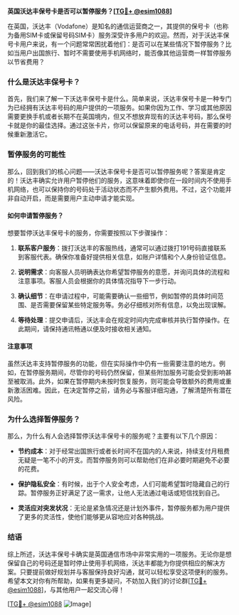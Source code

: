 **英国沃达丰保号卡是否可以暂停服务？[[TG💪+ @esim1088](https://t.me/s/esim1088)]**

在英国，沃达丰（Vodafone）是知名的通信运营商之一，其提供的保号卡（也称为备用SIM卡或保留号码SIM卡）服务深受许多用户的欢迎。然而，对于沃达丰保号卡用户来说，有一个问题常常困扰着他们：是否可以在某些情况下暂停服务？比如当用户出国旅行、暂时不需要使用手机网络时，能否像其他运营商一样暂停服务以节省费用？

### 什么是沃达丰保号卡？

首先，我们来了解一下沃达丰保号卡是什么。简单来说，沃达丰保号卡是一种专门为已经拥有沃达丰号码的用户提供的一项服务。如果你因为工作、学习或其他原因需要更换手机或者长期不在英国境内，但又不想放弃现有的沃达丰号码，那么保号卡就是你的最佳选择。通过这张卡片，你可以保留原来的电话号码，并在需要的时候重新激活它。

### 暂停服务的可能性

那么，回到我们的核心问题——沃达丰保号卡是否可以暂停服务呢？答案是肯定的！沃达丰确实允许用户暂停他们的服务，这意味着即使你在一段时间内不使用手机网络，也可以保持你的号码处于活动状态而不产生额外费用。不过，这个功能并非自动开启，而是需要用户主动申请才能实现。

#### 如何申请暂停服务？

想要暂停沃达丰保号卡的服务，你需要按照以下步骤操作：

1. **联系客户服务**：拨打沃达丰的客服热线，通常可以通过拨打191号码直接联系到客服代表。确保你准备好提供相关信息，如账户详情和个人身份验证信息。
   
2. **说明需求**：向客服人员明确表达你希望暂停服务的意愿，并询问具体的流程和注意事项。客服人员会根据你的具体情况指导下一步行动。

3. **确认细节**：在申请过程中，可能需要确认一些细节，例如暂停的具体时间范围、是否需要保留某些特定服务等。务必仔细核对所有信息，以免出现误解。

4. **等待处理**：提交申请后，沃达丰会在规定时间内完成审核并执行暂停操作。在此期间，请保持通讯畅通以便及时接收相关通知。

#### 注意事项

虽然沃达丰支持暂停服务的功能，但在实际操作中仍有一些需要注意的地方。例如，在暂停服务期间，尽管你的号码仍然保留，但某些附加服务可能会受到影响甚至被取消。此外，如果在暂停期内未按时恢复服务，则可能会导致额外的费用或重新激活困难。因此，在决定暂停之前，请务必与客服详细沟通，了解清楚所有潜在风险。

### 为什么选择暂停服务？

那么，为什么有人会选择暂停沃达丰保号卡的服务呢？主要有以下几个原因：

- **节约成本**：对于经常出国旅行或者长时间不在国内的人来说，持续支付月租费无疑是一笔不小的开支。而暂停服务则可以帮助他们在非必要时期避免不必要的花费。
  
- **保护隐私安全**：有时候，出于个人安全考虑，人们可能希望暂时隐藏自己的行踪。暂停服务正好满足了这一需求，让他人无法通过电话或短信找到自己。

- **灵活应对突发状况**：无论是紧急情况还是计划外事件，暂停服务都为用户提供了更多的灵活性，使他们能够更从容地应对各种挑战。

### 结语

综上所述，沃达丰保号卡确实是英国通信市场中非常实用的一项服务。无论你是想保留自己的号码还是暂时停止使用手机网络，沃达丰都能为你提供相应的解决方案。只要提前做好规划并与客服保持良好沟通，就可以轻松享受这项便利的服务。希望本文对你有所帮助，如果有更多疑问，不妨加入我们的讨论群[[TG💪+ @esim1088](https://t.me/s/esim1088)]，与其他用户一起交流心得！

[[TG💪+ @esim1088](https://t.me/s/esim1088) ![Image](https://i.postimg.cc/4NQfJmqS/Snipaste-2025-05-13-00-14-12.png)]